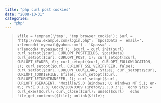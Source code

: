 ```yaml
---
title: "php curl post cookies"
date: "2008-10-31"
categories: 
  - "php"
---
```


> `$file = tempnam('/tmp', 'tmp_browser_cookie'); $url = "http://www.example.com/login.php";  $postData =  email='. urlencode('myemail@yahoo.com') . '&pass=' . urlencode('mypassword');  $curl = curl_init($url); curl_setopt($curl, CURLOPT_POSTFIELDS, $postData); curl_setopt($curl, CURLOPT_POST, 1); curl_setopt($curl, CURLOPT_HEADER, 0); curl_setopt($curl, CURLOPT_FOLLOWLOCATION, 1); curl_setopt($curl, CURLOPT_SSL_VERIFYPEER, false); curl_setopt($curl, CURLOPT_COOKIEJAR, $file); curl_setopt($curl, CURLOPT_COOKIEFILE, $file); curl_setopt($curl, CURLOPT_RETURNTRANSFER, 1); curl_setopt($curl, CURLOPT_USERAGENT, "Mozilla/5.0 (Windows; U; Windows NT 5.1; en-US; rv:1.8.1.3) Gecko/20070309 Firefox/2.0.0.3");  echo $rsp = curl_exec($curl); curl_close($curl); unset($curl);  echo file_get_contents($file); unlink($file);`
